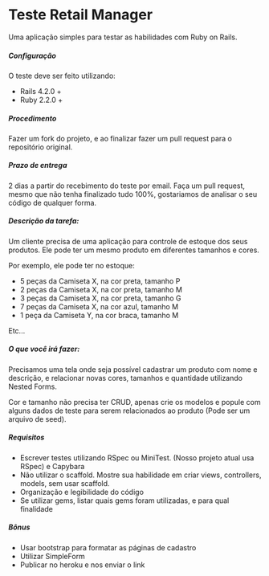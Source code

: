 # Teste Retail Manager
Uma aplicação simples para testar as habilidades com Ruby on Rails.

##### Configuração
O teste deve ser feito utilizando:
- Rails 4.2.0 +
- Ruby 2.2.0 +

##### Procedimento
Fazer um fork do projeto, e ao finalizar fazer um pull request para o repositório original.

##### Prazo de entrega
2 dias a partir do recebimento do teste por email. Faça um pull request, mesmo que não tenha finalizado tudo 100%, gostariamos de analisar o seu código de qualquer forma.

##### Descrição da tarefa:
Um cliente precisa de uma aplicação para controle de estoque dos seus produtos. Ele pode ter um mesmo produto em diferentes tamanhos e cores.

Por exemplo, ele pode ter no estoque:
- 5 peças da Camiseta X, na cor preta, tamanho P
- 2 peças da Camiseta X, na cor preta, tamanho M
- 3 peças da Camiseta X, na cor preta, tamanho G
- 7 peças da Camiseta X, na cor azul, tamanho M
- 1 peça da Camiseta Y, na cor braca, tamanho M

Etc...

##### O que você irá fazer:
Precisamos uma tela onde seja possível cadastrar um produto com nome e descrição, e relacionar novas cores, tamanhos e quantidade utilizando Nested Forms.

Cor e tamanho não precisa ter CRUD, apenas crie os modelos e popule com alguns dados de teste para serem relacionados ao produto (Pode ser um arquivo de seed).

##### Requisitos
- Escrever testes utilizando RSpec ou MiniTest. (Nosso projeto atual usa RSpec)
  e Capybara
- Não utilizar o scaffold. Mostre sua habilidade em criar views, controllers, models, sem usar scaffold.
- Organização e legibilidade do código
- Se utilizar gems, listar quais gems foram utilizadas, e para qual finalidade

##### Bônus
- Usar bootstrap para formatar as páginas de cadastro
- Utilizar SimpleForm
- Publicar no heroku e nos enviar o link
